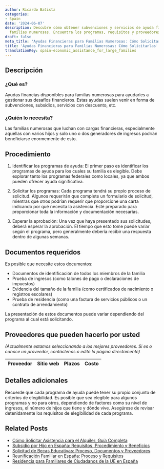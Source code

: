 ```yaml
---
author: Ricardo Batista
categories:
- Spain
date: '2024-06-07'
description: Descubre cómo obtener subvenciones y servicios de ayuda financiera para
  familias numerosas. Encuentra los programas, requisitos y proveedores clave.
draft: false
meta_title: 'Ayudas Financieras para Familias Numerosas: Cómo Solicitarlas'
title: 'Ayudas Financieras para Familias Numerosas: Cómo Solicitarlas'
translationKey: spain-economic_assistance_for_large_families
---
```



## Descripción
### ¿Qué es?
Ayudas financias disponibles para familias numerosas para ayudarles a gestionar sus desafíos financieros. Estas ayudas suelen venir en forma de subvenciones, subsidios, servicios con descuento, etc.

### ¿Quién lo necesita?
Las familias numerosas que luchan con cargas financieras, especialmente aquellas con varios hijos y solo uno o dos generadores de ingresos podrían beneficiarse enormemente de esto.

## Procedimiento

1. Identificar los programas de ayuda: El primer paso es identificar los programas de ayuda para los cuales su familia es elegible. Debe explorar tanto los programas federales como locales, ya que ambos pueden ofrecer ayuda significativa.

2. Solicitar los programas: Cada programa tendrá su propio proceso de solicitud. Algunos requerirán que complete un formulario de solicitud, mientras que otros podrían requerir que proporcione una carta indicando por qué necesita la asistencia. Esté preparado para proporcionar toda la información y documentación necesarias.

3. Esperar la aprobación: Una vez que haya presentado sus solicitudes, deberá esperar la aprobación. El tiempo que esto tome puede variar según el programa, pero generalmente debería recibir una respuesta dentro de algunas semanas.

## Documentos requeridos
Es posible que necesite estos documentos:

- Documentos de identificación de todos los miembros de la familia
- Prueba de ingresos (como talones de pago o declaraciones de impuestos)
- Evidencia del tamaño de la familia (como certificados de nacimiento o registros escolares)
- Prueba de residencia (como una factura de servicios públicos o un contrato de arrendamiento)

La presentación de estos documentos puede variar dependiendo del programa al cual está solicitando.

## Proveedores que pueden hacerlo por usted

_(Actualmente estamos seleccionando a los mejores proveedores. Si es o conoce un proveedor, contáctenos o edite la página directamente)_

| Proveedor | Sitio web | Plazos | Costo |
| --------------- | --------------- | :-------------: | :-------------: |

## Detalles adicionales
Recuerde que cada programa de ayuda puede tener su propio conjunto de criterios de elegibilidad. Es posible que sea elegible para algunos programas y no para otros, dependiendo de factores como su nivel de ingresos, el número de hijos que tiene y dónde vive. Asegúrese de revisar detenidamente los requisitos de elegibilidad de cada programa.

## Related Posts

- [Cómo Solicitar Asistencia para el Alquiler: Guía Completa](https://tramitit.com/es/guides/spain/solicitud_de_ayuda_para_el_alquiler/)
- [Subsidio por Hijo en España: Requisitos, Procedimiento y Beneficios](https://tramitit.com/es/guides/spain/solicitar_prestaciones_por_hijo_a_cargo/)
- [Solicitud de Becas Educativas: Proceso, Documentos y Proveedores](https://tramitit.com/es/guides/spain/solicitar_becas_educativas/)
- [Reunificación Familiar en España: Proceso y Requisitos](https://tramitit.com/es/guides/spain/reagrupacion_familiar/)
- [Residencia para Familiares de Ciudadanos de la UE en España](https://tramitit.com/es/guides/spain/solicitud_de_la_tarjeta_de_residencia_de_familiar_de_comunitario/)